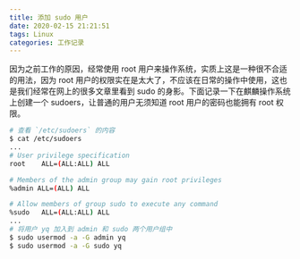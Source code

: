 ```yaml
---
title: 添加 sudo 用户
date: 2020-02-15 21:21:51
tags: Linux
categories: 工作记录
---
```


因为之前工作的原因，经常使用 root 用户来操作系统，实质上这是一种很不合适的用法，因为 root 用户的权限实在是太大了，不应该在日常的操作中使用，这也是我们经常在网上的很多文章里看到 sudo 的身影。下面记录一下在麒麟操作系统上创建一个 sudoers，让普通的用户无须知道 root 用户的密码也能拥有 root 权限。

<!-- more -->

```bash
# 查看 `/etc/sudoers` 的内容
$ cat /etc/sudoers
...
# User privilege specification
root    ALL=(ALL:ALL) ALL

# Members of the admin group may gain root privileges
%admin ALL=(ALL) ALL

# Allow members of group sudo to execute any command
%sudo   ALL=(ALL:ALL) ALL
...
# 将用户 yq 加入到 admin 和 sudo 两个用户组中
$ sudo usermod -a -G admin yq
$ sudo usermod -a -G sudo yq
```
